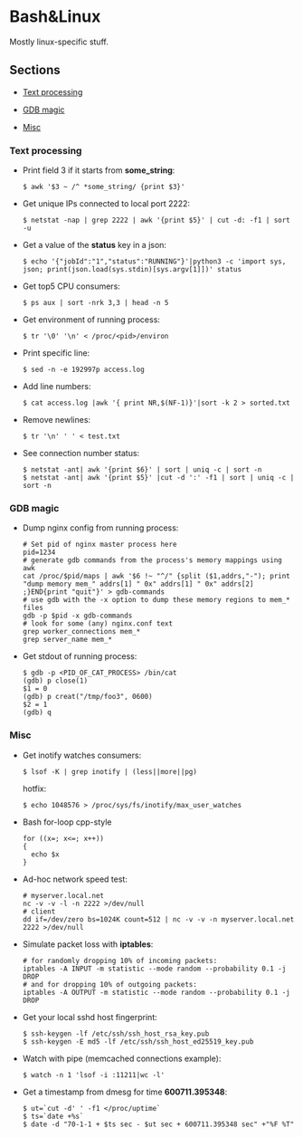 Bash&Linux
==========

Mostly linux-specific stuff.

## Sections

-   [Text processing](#Text-processing)

-   [GDB magic](#GDB-magic)

-   [Misc](#Misc)

### Text processing

-   Print field 3 if it starts from **some_string**:

        $ awk '$3 ~ /^ *some_string/ {print $3}'

-   Get unique IPs connected to local port 2222:

        $ netstat -nap | grep 2222 | awk '{print $5}' | cut -d: -f1 | sort -u

-   Get a value of the **status** key in a json:

        $ echo '{"jobId":"1","status":"RUNNING"}'|python3 -c 'import sys, json; print(json.load(sys.stdin)[sys.argv[1]])' status

-   Get top5 CPU consumers:

        $ ps aux | sort -nrk 3,3 | head -n 5

-   Get environment of running process:

        $ tr '\0' '\n' < /proc/<pid>/environ

-   Print specific line:

        $ sed -n -e 192997p access.log

-   Add line numbers:

        $ cat access.log |awk '{ print NR,$(NF-1)}'|sort -k 2 > sorted.txt

-   Remove newlines:

        $ tr '\n' ' ' < test.txt

-   See connection number status:

        $ netstat -ant| awk '{print $6}' | sort | uniq -c | sort -n
        $ netstat -ant| awk '{print $5}' |cut -d ':' -f1 | sort | uniq -c | sort -n

### GDB magic

-   Dump nginx config from running process:

        # Set pid of nginx master process here
        pid=1234
        # generate gdb commands from the process's memory mappings using awk
        cat /proc/$pid/maps | awk '$6 !~ "^/" {split ($1,addrs,"-"); print "dump memory mem_" addrs[1] " 0x" addrs[1] " 0x" addrs[2] ;}END{print "quit"}' > gdb-commands
        # use gdb with the -x option to dump these memory regions to mem_* files
        gdb -p $pid -x gdb-commands
        # look for some (any) nginx.conf text
        grep worker_connections mem_*
        grep server_name mem_*


-   Get stdout of running process:

        $ gdb -p <PID_OF_CAT_PROCESS> /bin/cat
        (gdb) p close(1)
        $1 = 0
        (gdb) p creat("/tmp/foo3", 0600)
        $2 = 1
        (gdb) q

### Misc

-   Get inotify watches consumers:

        $ lsof -K | grep inotify | (less||more||pg)

    hotfix:

        $ echo 1048576 > /proc/sys/fs/inotify/max_user_watches

-   Bash for-loop cpp-style

        for ((x=; x<=; x++))
        {
          echo $x
        }

-   Ad-hoc network speed test:

        # myserver.local.net
        nc -v -v -l -n 2222 >/dev/null
        # client
        dd if=/dev/zero bs=1024K count=512 | nc -v -v -n myserver.local.net 2222 >/dev/null

-   Simulate packet loss with **iptables**:

        # for randomly dropping 10% of incoming packets:
        iptables -A INPUT -m statistic --mode random --probability 0.1 -j DROP
        # and for dropping 10% of outgoing packets:
        iptables -A OUTPUT -m statistic --mode random --probability 0.1 -j DROP

-   Get your local sshd host fingerprint:

        $ ssh-keygen -lf /etc/ssh/ssh_host_rsa_key.pub
        $ ssh-keygen -E md5 -lf /etc/ssh/ssh_host_ed25519_key.pub

-   Watch with pipe (memcached connections example):

        $ watch -n 1 'lsof -i :11211|wc -l'

-   Get a timestamp from dmesg for time **600711.395348**:

        $ ut=`cut -d' ' -f1 </proc/uptime` 
        $ ts=`date +%s` 
        $ date -d "70-1-1 + $ts sec - $ut sec + 600711.395348 sec" +"%F %T"

